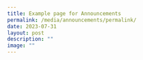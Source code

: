 ```yaml
---
title: Example page for Announcements
permalink: /media/announcements/permalink/
date: 2023-07-31
layout: post
description: ""
image: ""
---
```

